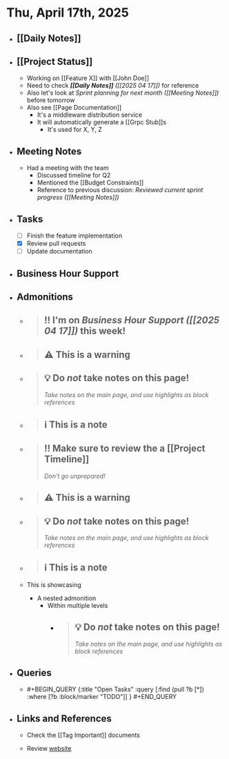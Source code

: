 # Thu, April 17th, 2025

- ## [[Daily Notes]]

- ## [[Project Status]]
	- Working on [[Feature X]] with [[John Doe]]
	- Need to check _**[[Daily Notes]]** ([[2025 04 17]])_ for reference
	- Also let's look at _Sprint planning for next month ([[Meeting Notes]])_ before tomorrow
	- Also see [[Page Documentation]]
		- It's a middleware distribution service
		- It will automatically generate a [[Grpc Stub]]s
			- It's used for X, Y, Z

- ## Meeting Notes
  - Had a meeting with the team
    - Discussed timeline for Q2
    - Mentioned the [[Budget Constraints]]
    - Reference to previous discussion: _Reviewed current sprint progress ([[Meeting Notes]])_

- ## Tasks
  - [ ] Finish the feature implementation
  - [x] Review pull requests
  - [ ] Update documentation

- ## Business Hour Support

- ## Admonitions
  - > ## ‼️ I'm on _**Business Hour Support** ([[2025 04 17]])_ this week!
  - > ## ⚠️ This is a warning
  - > ## 💡 Do *not* take notes on this page!
    > _Take notes on the main page, and use highlights as *block references*_
  - > ## ℹ️ This is a note
  - > ## ‼️ Make sure to review the a [[Project Timeline]]
    > _*Don't go unprepared!*_
  - > ## ⚠️ This is a warning
  - > ## 💡 Do *not* take notes on this page!
    > _Take notes on the main page, and use highlights as *block references*_
  - > ## ℹ️ This is a note

  - This is showcasing
    - A nested admonition
      - Within multiple levels
        - > ## 💡 Do *not* take notes on this page!
          > _Take notes on the main page, and use highlights as *block references*_



- ## Queries
  - #+BEGIN_QUERY
    {:title "Open Tasks"
    :query [:find (pull ?b [*])
            :where
            [?b :block/marker "TODO"]]
    }
    #+END_QUERY

- ## Links and References
  - Check the [[Tag Important]] documents

  - Review [website](https://example.com)